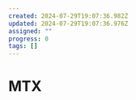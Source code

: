 ```yaml
---
created: 2024-07-29T19:07:36.982Z
updated: 2024-07-29T19:07:36.976Z
assigned: ""
progress: 0
tags: []
---
```


# MTX
